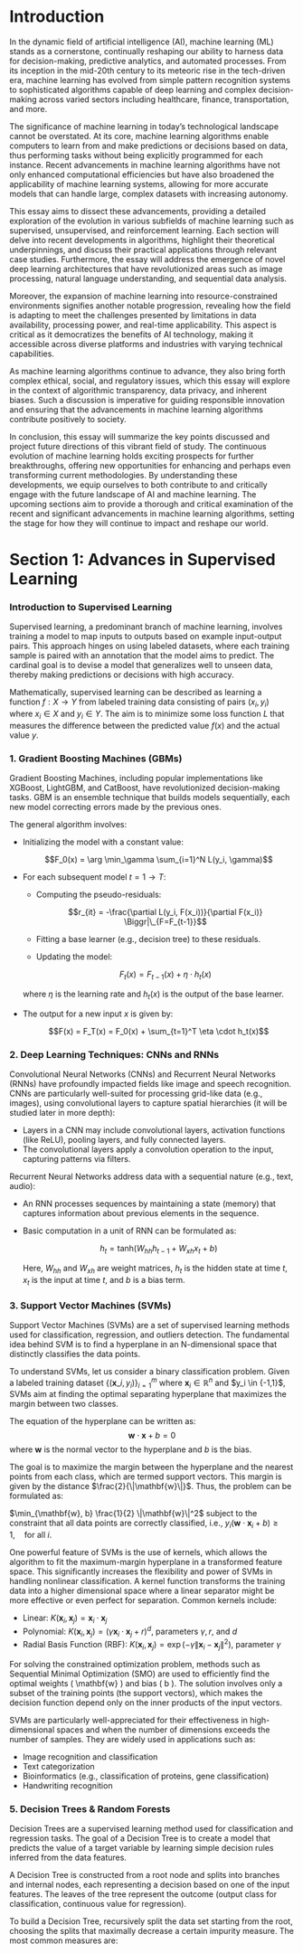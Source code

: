 # Introduction

In the dynamic field of artificial intelligence (AI), machine learning (ML) stands as a cornerstone, continually reshaping our ability to harness data for decision-making, predictive analytics, and automated processes. From its inception in the mid-20th century to its meteoric rise in the tech-driven era, machine learning has evolved from simple pattern recognition systems to sophisticated algorithms capable of deep learning and complex decision-making across varied sectors including healthcare, finance, transportation, and more.

The significance of machine learning in today’s technological landscape cannot be overstated. At its core, machine learning algorithms enable computers to learn from and make predictions or decisions based on data, thus performing tasks without being explicitly programmed for each instance. Recent advancements in machine learning algorithms have not only enhanced computational efficiencies but have also broadened the applicability of machine learning systems, allowing for more accurate models that can handle large, complex datasets with increasing autonomy.

This essay aims to dissect these advancements, providing a detailed exploration of the evolution in various subfields of machine learning such as supervised, unsupervised, and reinforcement learning. Each section will delve into recent developments in algorithms, highlight their theoretical underpinnings, and discuss their practical applications through relevant case studies. Furthermore, the essay will address the emergence of novel deep learning architectures that have revolutionized areas such as image processing, natural language understanding, and sequential data analysis.

Moreover, the expansion of machine learning into resource-constrained environments signifies another notable progression, revealing how the field is adapting to meet the challenges presented by limitations in data availability, processing power, and real-time applicability. This aspect is critical as it democratizes the benefits of AI technology, making it accessible across diverse platforms and industries with varying technical capabilities.

As machine learning algorithms continue to advance, they also bring forth complex ethical, social, and regulatory issues, which this essay will explore in the context of algorithmic transparency, data privacy, and inherent biases. Such a discussion is imperative for guiding responsible innovation and ensuring that the advancements in machine learning algorithms contribute positively to society.

In conclusion, this essay will summarize the key points discussed and project future directions of this vibrant field of study. The continuous evolution of machine learning holds exciting prospects for further breakthroughs, offering new opportunities for enhancing and perhaps even transforming current methodologies. By understanding these developments, we equip ourselves to both contribute to and critically engage with the future landscape of AI and machine learning. The upcoming sections aim to provide a thorough and critical examination of the recent and significant advancements in machine learning algorithms, setting the stage for how they will continue to impact and reshape our world.

# Section 1: Advances in Supervised Learning

### Introduction to Supervised Learning

Supervised learning, a predominant branch of machine learning, involves training a model to map inputs to outputs based on example input-output pairs. This approach hinges on using labeled datasets, where each training sample is paired with an annotation that the model aims to predict. The cardinal goal is to devise a model that generalizes well to unseen data, thereby making predictions or decisions with high accuracy.

Mathematically, supervised learning can be described as learning a function $f: X \rightarrow Y$ from labeled training data consisting of pairs $(x_i, y_i)$ where $x_i \in X$ and $y_i \in Y$. The aim is to minimize some loss function $L$ that measures the difference between the predicted value $f(x)$ and the actual value $y$.

### 1. Gradient Boosting Machines (GBMs)

Gradient Boosting Machines, including popular implementations like XGBoost, LightGBM, and CatBoost, have revolutionized decision-making tasks. GBM is an ensemble technique that builds models sequentially, each new model correcting errors made by the previous ones.

The general algorithm involves:
- Initializing the model with a constant value:
  
  $$F_0(x) = \arg \min_\gamma \sum_{i=1}^N L(y_i, \gamma)$$

- For each subsequent model $t = 1 \to T$:
  - Computing the pseudo-residuals:

    $$r_{it} = -\frac{\partial L(y_i, F(x_i))}{\partial F(x_i)} \Biggr|\_{F=F_{t-1}}$$
  
  - Fitting a base learner (e.g., decision tree) to these residuals.
  - Updating the model:
    
    $$F_t(x) = F_{t-1}(x) + \eta \cdot h_t(x)$$
  
  where $\eta$ is the learning rate and $h_t(x)$ is the output of the base learner.
  
- The output for a new input $x$ is given by:

  $$F(x) = F_T(x) = F_0(x) + \sum_{t=1}^T \eta \cdot h_t(x)$$


### 2. Deep Learning Techniques: CNNs and RNNs

Convolutional Neural Networks (CNNs) and Recurrent Neural Networks (RNNs) have profoundly impacted fields like image and speech recognition. CNNs are particularly well-suited for processing grid-like data (e.g., images), using convolutional layers to capture spatial hierarchies (it will be studied later in more depth):
- Layers in a CNN may include convolutional layers, activation functions (like ReLU), pooling layers, and fully connected layers.
- The convolutional layers apply a convolution operation to the input, capturing patterns via filters.

Recurrent Neural Networks address data with a sequential nature (e.g., text, audio):
- An RNN processes sequences by maintaining a state (memory) that captures information about previous elements in the sequence.
- Basic computation in a unit of RNN can be formulated as:
  
  $$h_t = \text{tanh}(W_{hh} h_{t-1} + W_{xh} x_t + b)$$
  
  Here,  $W_{hh}$ and $W_{xh}$ are weight matrices, $h_t$ is the hidden state at time $t$, $x_t$ is the input at time $t$, and $b$ is a bias term.

### 3. Support Vector Machines (SVMs)

Support Vector Machines (SVMs) are a set of supervised learning methods used for classification, regression, and outliers detection. The fundamental idea behind SVM is to find a hyperplane in an N-dimensional space that distinctly classifies the data points.

To understand SVMs, let us consider a binary classification problem. Given a labeled training dataset $\{(\mathbf{x}\_i, y_i)\}_{i=1}^m$ where $\mathbf{x}_i \in \mathbb{R}^n$ and $y_i \in \{-1,1}$, SVMs aim at finding the optimal separating hyperplane that maximizes the margin between two classes.

The equation of the hyperplane can be written as:
$$\mathbf{w} \cdot \mathbf{x} + b = 0$$
where $\mathbf{w}$ is the normal vector to the hyperplane and $b$ is the bias.

The goal is to maximize the margin between the hyperplane and the nearest points from each class, which are termed support vectors. This margin is given by the distance $\frac{2}{\|\mathbf{w}\|}$. Thus, the problem can be formulated as:

$\min_{\mathbf{w}, b} \frac{1}{2} \|\mathbf{w}\|^2$
subject to the constraint that all data points are correctly classified, i.e.,
$y_i (\mathbf{w} \cdot \mathbf{x}_i + b) \geq 1, \quad \text{for all } i$.

One powerful feature of SVMs is the use of kernels, which allows the algorithm to fit the maximum-margin hyperplane in a transformed feature space. This significantly increases the flexibility and power of SVMs in handling nonlinear classification. A kernel function transforms the training data into a higher dimensional space where a linear separator might be more effective or even perfect for separation. Common kernels include:

- Linear: $K(\mathbf{x}_i, \mathbf{x}_j) = \mathbf{x}_i \cdot \mathbf{x}_j$
- Polynomial: $K(\mathbf{x}_i, \mathbf{x}_j) = (\gamma \mathbf{x}_i \cdot \mathbf{x}_j + r)^d$, parameters $\gamma, r$, and $d$
- Radial Basis Function (RBF): $K(\mathbf{x}_i, \mathbf{x}_j) = \exp(-\gamma \|\mathbf{x}_i - \mathbf{x}_j\|^2)$, parameter $\gamma$

For solving the constrained optimization problem, methods such as Sequential Minimal Optimization (SMO) are used to efficiently find the optimal weights \( \mathbf{w} \) and bias \( b \). The solution involves only a subset of the training points (the support vectors), which makes the decision function depend only on the inner products of the input vectors.

SVMs are particularly well-appreciated for their effectiveness in high-dimensional spaces and when the number of dimensions exceeds the number of samples. They are widely used in applications such as:

- Image recognition and classification
- Text categorization
- Bioinformatics (e.g., classification of proteins, gene classification)
- Handwriting recognition

### 5. Decision Trees & Random Forests

Decision Trees are a supervised learning method used for classification and regression tasks. The goal of a Decision Tree is to create a model that predicts the value of a target variable by learning simple decision rules inferred from the data features.

A Decision Tree is constructed from a root node and splits into branches and internal nodes, each representing a decision based on one of the input features. The leaves of the tree represent the outcome (output class for classification, continuous value for regression).

To build a Decision Tree, recursively split the data set starting from the root, choosing the splits that maximally decrease a certain impurity measure. The most common measures are:


